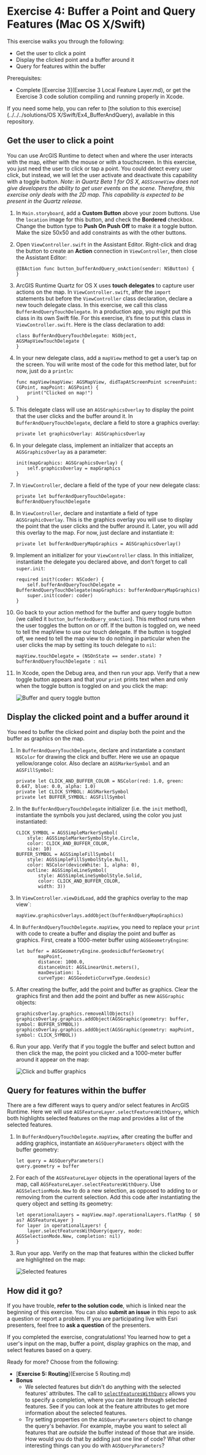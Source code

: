# Exercise 4: Buffer a Point and Query Features (Mac OS X/Swift)

This exercise walks you through the following:
- Get the user to click a point
- Display the clicked point and a buffer around it
- Query for features within the buffer

Prerequisites:
- Complete [Exercise 3](Exercise 3 Local Feature Layer.md), or get the Exercise 3 code solution compiling and running properly in Xcode.

If you need some help, you can refer to [the solution to this exercise](../../../solutions/OS X/Swift/Ex4_BufferAndQuery), available in this repository.

## Get the user to click a point

You can use ArcGIS Runtime to detect when and where the user interacts with the map, either with the mouse or with a touchscreen. In this exercise, you just need the user to click or tap a point. You could detect every user click, but instead, we will let the user activate and deactivate this capability with a toggle button. _Note: in Quartz Beta 1 for OS X, `AGSSceneView` does not give developers the ability to get user events on the scene. Therefore, this exercise only deals with the 2D map. This capability is expected to be present in the Quartz release._

1. In `Main.storyboard`, add a **Custom Button** above your zoom buttons. Use the `location` image for this button, and check the **Bordered** checkbox. Change the button type to **Push On Push Off** to make it a toggle button. Make the size 50x50 and add constraints as with the other buttons.

1. Open `ViewController.swift` in the Assistant Editor. Right-click and drag the button to create an **Action** connection in `ViewController`, then close the Assistant Editor:

    ```
    @IBAction func button_bufferAndQuery_onAction(sender: NSButton) {
    }
    ```

1. ArcGIS Runtime Quartz for OS X uses **touch delegates** to capture user actions on the map. In `ViewController.swift`, after the `import` statements but before the `ViewController` class declaration, declare a new touch delegate class. In this exercise, we call this class `BufferAndQueryTouchDelegate`. In a production app, you might put this class in its own Swift file. For this exercise, it’s fine to put this class in `ViewController.swift`. Here is the class declaration to add:

    ```
    class BufferAndQueryTouchDelegate: NSObject, AGSMapViewTouchDelegate {
    }
    ```

1. In your new delegate class, add a `mapView` method to get a user’s tap on the screen. You will write most of the code for this method later, but for now, just do a `println`:

    ```
    func mapView(mapView: AGSMapView, didTapAtScreenPoint screenPoint: CGPoint, mapPoint: AGSPoint) {
        print("Clicked on map!")
    }
    ```

1. This delegate class will use an `AGSGraphicsOverlay` to display the point that the user clicks and the buffer around it. In `BufferAndQueryTouchDelegate`, declare a field to store a graphics overlay:

    ```
    private let graphicsOverlay: AGSGraphicsOverlay
    ```

1. In your delegate class, implement an initializer that accepts an `AGSGraphicsOverlay` as a parameter:

    ```
    init(mapGraphics: AGSGraphicsOverlay) {
        self.graphicsOverlay = mapGraphics
    }
    ```

1. In `ViewController`, declare a field of the type of your new delegate class:

    ```
    private let bufferAndQueryTouchDelegate: BufferAndQueryTouchDelegate
    ```

1. In `ViewController`, declare and instantiate a field of type `AGSGraphicOverlay`. This is the graphics overlay you will use to display the point that the user clicks and the buffer around it. Later, you will add this overlay to the map. For now, just declare and instantiate it:

    ```
    private let bufferAndQueryMapGraphics = AGSGraphicsOverlay()
    ```

1. Implement an initializer for your `ViewController` class. In this initializer, instantiate the delegate you declared above, and don’t forget to call `super.init`:

    ```
    required init?(coder: NSCoder) {
        self.bufferAndQueryTouchDelegate = BufferAndQueryTouchDelegate(mapGraphics: bufferAndQueryMapGraphics)
        super.init(coder: coder)
    }
    ```
    
1. Go back to your action method for the buffer and query toggle button (we called it `button_bufferAndQuery_onAction`). This method runs when the user toggles the button on or off. If the button is toggled on, we need to tell the mapView to use our touch delegate. If the button is toggled off, we need to tell the map view to do nothing in particular when the user clicks the map by setting its touch delegate to `nil`:

    ```
    mapView.touchDelegate = (NSOnState == sender.state) ? bufferAndQueryTouchDelegate : nil
    ```
    
1. In Xcode, open the Debug area, and then run your app. Verify that a new toggle button appears and that your `print` prints text when and only when the toggle button is toggled on and you click the map:

    ![Buffer and query toggle button](08-buffer-query-toggle-button.png)
    
## Display the clicked point and a buffer around it

You need to buffer the clicked point and display both the point and the buffer as graphics on the map.

1. In `BufferAndQueryTouchDelegate`, declare and instantiate a constant `NSColor` for drawing the click and buffer. Here we use an opaque yellow/orange color. Also declare an `AGSMarkerSymbol` and an `AGSFillSymbol`:

    ```
    private let CLICK_AND_BUFFER_COLOR = NSColor(red: 1.0, green: 0.647, blue: 0.0, alpha: 1.0)
    private let CLICK_SYMBOL: AGSMarkerSymbol
    private let BUFFER_SYMBOL: AGSFillSymbol
    ```

1. In the `BufferAndQueryTouchDelegate` initializer (i.e. the `init` method), instantiate the symbols you just declared, using the color you just instantiated:

    ```
    CLICK_SYMBOL = AGSSimpleMarkerSymbol(
        style: AGSSimpleMarkerSymbolStyle.Circle,
        color: CLICK_AND_BUFFER_COLOR,
        size: 10)
    BUFFER_SYMBOL = AGSSimpleFillSymbol(
        style: AGSSimpleFillSymbolStyle.Null,
        color: NSColor(deviceWhite: 1, alpha: 0),
        outline: AGSSimpleLineSymbol(
            style: AGSSimpleLineSymbolStyle.Solid,
            color: CLICK_AND_BUFFER_COLOR,
            width: 3))
    ```

1. In `ViewController.viewDidLoad`, add the graphics overlay to the map view`:

    ```
    mapView.graphicsOverlays.addObject(bufferAndQueryMapGraphics)
    ```
    
1. In `BufferAndQueryTouchDelegate.mapView`, you need to replace your `print` with code to create a buffer and display the point and buffer as graphics. First, create a 1000-meter buffer using `AGSGeometryEngine`:

    ```
    let buffer = AGSGeometryEngine.geodesicBufferGeometry(
            mapPoint,
            distance: 1000.0,
            distanceUnit: AGSLinearUnit.meters(),
            maxDeviation: 1,
            curveType: AGSGeodeticCurveType.Geodesic)
    ```

1. After creating the buffer, add the point and buffer as graphics. Clear the graphics first and then add the point and buffer as new `AGSGraphic` objects:

    ```
    graphicsOverlay.graphics.removeAllObjects()
    graphicsOverlay.graphics.addObject(AGSGraphic(geometry: buffer, symbol: BUFFER_SYMBOL))
    graphicsOverlay.graphics.addObject(AGSGraphic(geometry: mapPoint, symbol: CLICK_SYMBOL))
    ```

1. Run your app. Verify that if you toggle the buffer and select button and then click the map, the point you clicked and a 1000-meter buffer around it appear on the map:

    ![Click and buffer graphics](09-click-and-buffer-graphics.png)
    
## Query for features within the buffer

There are a few different ways to query and/or select features in ArcGIS Runtime. Here we will use `AGSFeatureLayer.selectFeaturesWithQuery`, which both highlights selected features on the map and provides a list of the selected features.

1. In `BufferAndQueryTouchDelegate.mapView`, after creating the buffer and adding graphics, instantiate an `AGSQueryParameters` object with the buffer geometry:

    ```
    let query = AGSQueryParameters()
    query.geometry = buffer
    ```
    
1. For each of the `AGSFeatureLayer` objects in the operational layers of the map, call `AGSFeatureLayer.selectFeaturesWithQuery`. Use `AGSSelectionMode.New` to do a new selection, as opposed to adding to or removing from the current selection. Add this code after instantiating the query object and setting its geometry:

    ```
    let operationalLayers = mapView.map?.operationalLayers.flatMap { $0 as? AGSFeatureLayer }
    for layer in operationalLayers! {
        layer.selectFeaturesWithQuery(query, mode: AGSSelectionMode.New, completion: nil)
    }
    ```
    
1. Run your app. Verify on the map that features within the clicked buffer are highlighted on the map:

    ![Selected features](11-selected-features.png)
    
## How did it go?

If you have trouble, **refer to the solution code**, which is linked near the beginning of this exercise. You can also **submit an issue** in this repo to ask a question or report a problem. If you are participating live with Esri presenters, feel free to **ask a question** of the presenters.

If you completed the exercise, congratulations! You learned how to get a user's input on the map, buffer a point, display graphics on the map, and select features based on a query.

Ready for more? Choose from the following:

- [**Exercise 5: Routing**](Exercise 5 Routing.md)
- **Bonus**
    - We selected features but didn't do anything with the selected features' attributes. The call to [`selectFeaturesWithQuery`](https://developers.arcgis.com/os-x/quartz/api-reference//interface_a_g_s_feature_layer.html#a0964636d94f96c0df8391e4ff58d57d7) allows you to specify a completion, where you can iterate through selected features. See if you can look at the feature attributes to get more information about the selected features.
    - Try setting properties on the `AGSQueryParameters` object to change the query's behavior. For example, maybe you want to select all features that are _outside_ the buffer instead of those that are inside. How would you do that by adding just one line of code? What other interesting things can you do with `AGSQueryParameters`?